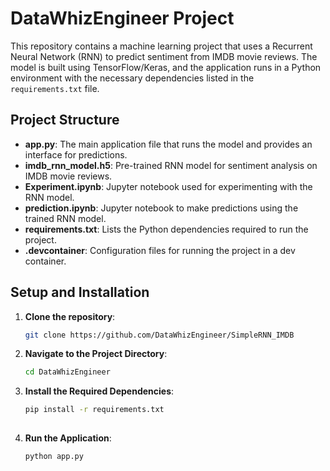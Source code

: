 # DataWhizEngineer Project

This repository contains a machine learning project that uses a Recurrent Neural Network (RNN) to predict sentiment from IMDB movie reviews. The model is built using TensorFlow/Keras, and the application runs in a Python environment with the necessary dependencies listed in the `requirements.txt` file.

## Project Structure

- **app.py**: The main application file that runs the model and provides an interface for predictions.
- **imdb_rnn_model.h5**: Pre-trained RNN model for sentiment analysis on IMDB movie reviews.
- **Experiment.ipynb**: Jupyter notebook used for experimenting with the RNN model.
- **prediction.ipynb**: Jupyter notebook to make predictions using the trained RNN model.
- **requirements.txt**: Lists the Python dependencies required to run the project.
- **.devcontainer**: Configuration files for running the project in a dev container.

## Setup and Installation

1. **Clone the repository**:
   ```bash
   git clone https://github.com/DataWhizEngineer/SimpleRNN_IMDB
   
2. **Navigate to the Project Directory**:
   ```bash
   cd DataWhizEngineer

4. **Install the Required Dependencies**:
   ```bash
   pip install -r requirements.txt
  
6. **Run the Application**:
   ```bash
   python app.py

   
